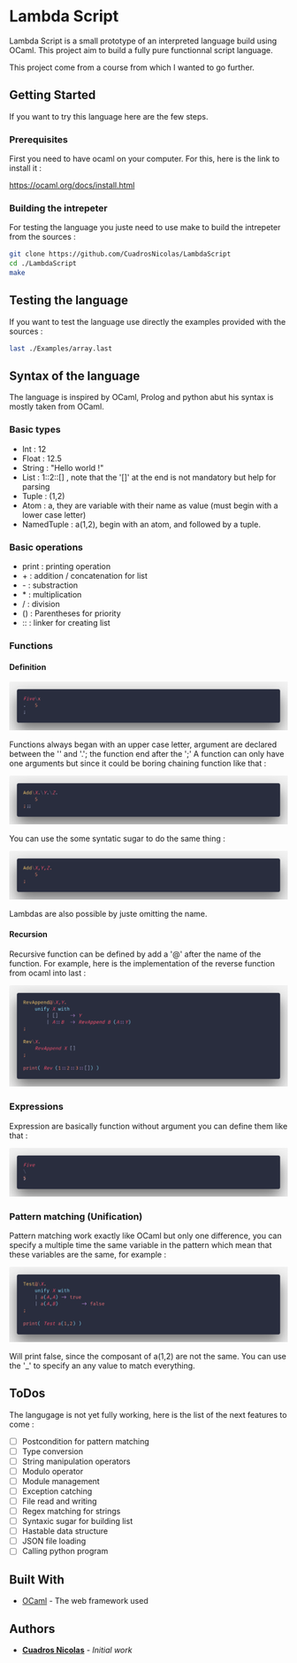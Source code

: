 # Lambda Script

Lambda Script is a small prototype of an interpreted language build using OCaml.
This project aim to build a fully pure functionnal script language.

This project come from a course from which I wanted to go further.

## Getting Started

If you want to try this language here are the few steps.

### Prerequisites

First you need to have ocaml on your computer.
For this, here is the link to install it :

https://ocaml.org/docs/install.html


### Building the intrepeter

For testing the language you juste need to use make to build the intrepeter from the sources :

```bash
git clone https://github.com/CuadrosNicolas/LambdaScript
cd ./LambdaScript
make
```

## Testing the language

If you want to test the language use directly the examples provided with the sources :

```bash
last ./Examples/array.last
```

## Syntax of the language

The language is inspired by OCaml, Prolog and python abut his syntax is mostly taken from OCaml.

### Basic types

- Int : 12
- Float : 12.5
- String : "Hello world !"
- List : 1::2::[] , note that the '[]' at the end is not mandatory but help for parsing
- Tuple : (1,2)
- Atom : a, they are variable with their name as value (must begin with a lower case letter)
- NamedTuple : a(1,2), begin with an atom, and followed by a tuple.

### Basic operations

- print : printing operation
- \+ : addition / concatenation for list
- \- : substraction
- \* : multiplication
- /  : division
- () : Parentheses for priority
- :: : linker for creating list

### Functions

#### Definition

![alt text](Ressources/simple_function.png "Simple function example")

Functions always began with an upper case letter, argument are declared between the '\' and '.'; the function end after the ';'
A function can only have one arguments but since it could be boring chaining function like that :

![alt text](Ressources/example_chaining.png "Chaining example")

You can use the some syntatic sugar to do the same thing :

![alt text](Ressources/example_sugar.png "Chaining with sugar example")

Lambdas are also possible by juste omitting the name.

#### Recursion

Recursive function can be defined by add a '@' after the name of the function.
For example, here is the implementation of the reverse function from ocaml into last :

![alt text](Ressources/example_recursion.png "Recursion example")

### Expressions

Expression are basically function without argument you can define them like that :

![alt text](Ressources/example_expression.png "Expression")

### Pattern matching (Unification)

Pattern matching work exactly like OCaml but only one difference, you can specify a multiple time the same variable in the pattern which mean that these variables are the same, for example :

![alt text](Ressources/example_pattern.png "Pattern match")

Will print false, since the composant of a(1,2) are not the same.
You can use the '_' to specify an any value to match everything.


## ToDos

The langugage is not yet fully working, here is the list of the next features to come :

- [ ] Postcondition for pattern matching
- [ ] Type conversion
- [ ] String manipulation operators
- [ ] Modulo operator
- [ ] Module management
- [ ] Exception catching
- [ ] File read and writing
- [ ] Regex matching for strings
- [ ] Syntaxic sugar for building list
- [ ] Hastable data structure
- [ ] JSON file loading
- [ ] Calling python program

## Built With

* [OCaml](https://ocaml.org/docs/install.html) - The web framework used




## Authors

* **[Cuadros Nicolas](https://github.com/CuadrosNicolas)** - *Initial work*




